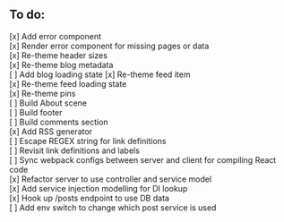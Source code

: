 ## To do:
[x] Add error component  
[x] Render error component for missing pages or data  
[x] Re-theme header sizes  
[x] Re-theme blog metadata  
[ ] Add blog loading state
[x] Re-theme feed item  
[x] Re-theme feed loading state  
[x] Re-theme pins  
[ ] Build About scene  
[ ] Build footer  
[ ] Build comments section  
[x] Add RSS generator  
[ ] Escape REGEX string for link definitions  
[ ] Revisit link definitions and labels  
[ ] Sync webpack configs between server and client for compiling React code  
[x] Refactor server to use controller and service model  
[x] Add service injection modelling for DI lookup  
[x] Hook up /posts endpoint to use DB data  
[ ] Add env switch to change which post service is used  